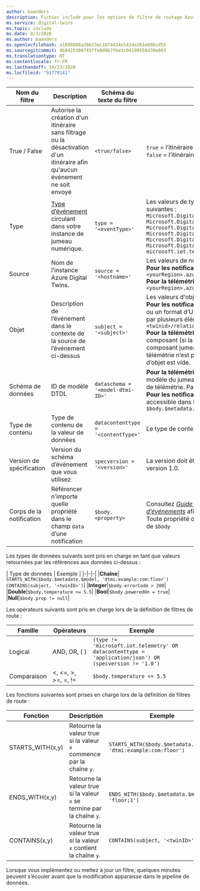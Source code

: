 ```yaml
---
author: baanders
description: Fichier include pour les options de filtre de routage Azure Digital Twins
ms.service: digital-twins
ms.topic: include
ms.date: 8/3/2020
ms.author: baanders
ms.openlocfilehash: a1098088a38b23ec1074434e5424e261e60bcd55
ms.sourcegitcommit: 9b8425300745ffe8d9b7fbe3c04199550d30e003
ms.translationtype: HT
ms.contentlocale: fr-FR
ms.lasthandoff: 10/23/2020
ms.locfileid: "91779141"
---
```

| Nom du filtre | Description | Schéma du texte du filtre | Valeurs prises en charge | 
| --- | --- | --- | --- |
| True / False | Autorise la création d'un itinéraire sans filtrage ou la désactivation d'un itinéraire afin qu'aucun événement ne soit envoyé | `<true/false>` | `true` = l’itinéraire est activé sans filtrage. <br> `false` = l’itinéraire est désactivé |
| Type | [Type d’événement](../articles/digital-twins/concepts-route-events.md#types-of-event-messages) circulant dans votre instance de jumeau numérique. | `type = '<eventType>'` | Les valeurs de type d'événement possibles sont les suivantes : <br>`Microsoft.DigitalTwins.Twin.Create` <br> `Microsoft.DigitalTwins.Twin.Delete` <br> `Microsoft.DigitalTwins.Twin.Update`<br>`Microsoft.DigitalTwins.Relationship.Create`<br>`Microsoft.DigitalTwins.Relationship.Update`<br> `Microsoft.DigitalTwins.Relationship.Delete` <br> `microsoft.iot.telemetry`  |
| Source | Nom de l’instance Azure Digital Twins. | `source = '<hostname>'`| Les valeurs de nom d'hôte possibles sont les suivantes : <br> **Pour les notifications**  : `<yourDigitalTwinInstance>.<yourRegion>.azuredigitaltwins.net` <br> **Pour la télémétrie**  : `<yourDigitalTwinInstance>.<yourRegion>.azuredigitaltwins.net/digitaltwins/<twinId>`|
| Objet | Description de l’événement dans le contexte de la source de l’événement ci-dessus | `subject = '<subject>'` | Les valeurs d'objet sont les suivantes : <br>**Pour les notifications**  : l’objet est `<twinid>` <br> ou un format d’URI pour les objets identifiés de façon unique par plusieurs éléments ou ID :<br>`<twinid>/relationships/<relationshipid>`<br> **Pour la télémétrie**  : l’objet est le chemin d’accès du composant (si la télémétrie est émise à partir d’un composant jumeau), par exemple `comp1.comp2`. Si la télémétrie n’est pas émise à partir d’un composant, le champ d’objet est vide. |
| Schéma de données | ID de modèle DTDL | `dataschema = '<model-dtmi-ID>'` | **Pour la télémétrie**  : le schéma de données est l'ID de modèle du jumeau ou du composant qui émet les données de télémétrie. Par exemple : `dtmi:example:com:floor4;2` <br>**Pour les notifications**  : Le schéma de données est accessible dans le corps de la notification à `$body.$metadata.$model`|
| Type de contenu | Type de contenu de la valeur de données | `datacontenttype = '<contentType>'` | Le type de contenu est `application/json` |
| Version de spécification | Version du schéma d’événement que vous utilisez | `specversion = '<version>'` | La version doit être `1.0`. Cela indique le schéma CloudEvents version 1.0. |
| Corps de la notification | Référencer n’importe quelle propriété dans le champ `data` d’une notification | `$body.<property>` | Consultez [*Guide pratique pour comprendre les données d’événements*](https://docs.microsoft.com/azure/digital-twins/how-to-interpret-event-data) afin d’obtenir des exemples de notifications. Toute propriété du champ `data` peut être référencée à l’aide de `$body`

Les types de données suivants sont pris en charge en tant que valeurs retournées par les références aux données ci-dessus :

| Type de données | Exemple |
|-|-|-|
|**Chaîne**| `STARTS_WITH($body.$metadate.$model, 'dtmi:example:com:floor')` <br> `CONTAINS(subject, '<twinID>')`|
|**Integer**|`$body.errorCode > 200`|
|**Double**|`$body.temperature <= 5.5`|
|**Bool**|`$body.poweredOn = true`|
|**Null**|`$body.prop != null`|

Les opérateurs suivants sont pris en charge lors de la définition de filtres de route :

|Famille|Opérateurs|Exemple|
|-|-|-|
|Logical|AND, OR, ( )|`(type != 'microsoft.iot.telemetry' OR datacontenttype = 'application/json') OR (specversion != '1.0')`|
|Comparaison|<, <=, >, >=, =, !=|`$body.temperature <= 5.5`

Les fonctions suivantes sont prises en charge lors de la définition de filtres de route :

|Fonction|Description|Exemple|
|--|--|--|
|STARTS_WITH(x,y)|Retourne la valeur true si la valeur `x` commence par la chaîne `y`.|`STARTS_WITH($body.$metadata.$model, 'dtmi:example:com:floor')`|
|ENDS_WITH(x,y) | Retourne la valeur true si la valeur `x` se termine par la chaîne `y`.|`ENDS_WITH($body.$metadata.$model, 'floor;1')`|
|CONTAINS(x,y)| Retourne la valeur true si la valeur `x` contient la chaîne `y`.|`CONTAINS(subject, '<twinID>')`|

Lorsque vous implémentez ou mettez à jour un filtre, quelques minutes peuvent s’écouler avant que la modification apparaisse dans le pipeline de données.
